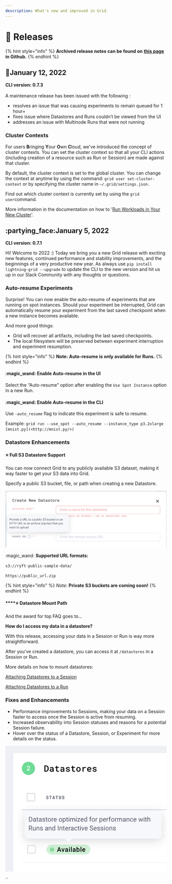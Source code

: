 ```yaml
---
description: What's new and improved in Grid.
---
```


# 🥳 Releases

{% hint style="info" %}
**Archived release notes can be found on** [**this page**](https://github.com/gridai/gridai/discussions) **in Github.**&#x20;
{% endhint %}

## :wrench:January 12, 2022

**CLI version: 0.7.3**\
\
A maintenance release has been issued with the following :

* resolves an issue that was causing experiments to remain queued for 1 hour+
* fixes issue where Datastores and Runs couldn’t be viewed from the UI
* addresses an issue with Multinode Runs that were not running

### Cluster Contexts &#x20;

For users **B**ringing **Y**our **O**wn **C**loud, we've introduced the concept of cluster contexts. You can set the cluster context so that all your CLI actions (including creation of a resource such as Run or Session) are made against that cluster.

By default, the cluster context is set to the global cluster. You can change the context at anytime  by using the command: `grid user set-cluster-context` or by specifying the cluster name in `~/.grid/settings.json.`

Find out which cluster context is currently set by using the `grid user`command.

More information in the documentation on how to '[Run Workloads in Your New Cluster](https://docs.grid.ai/platform/upgrades/adding-custom-cloud-credentials#step-6-run-your-workloads-in-your-new-cluster)'.





## :partying\_face:January 5, 2022

**CLI version: 0.7.1**

Hi! Welcome to 2022 :) Today we bring you a new Grid release with exciting new features, continued performance and stability improvements, and the beginnings of a very productive new year. As always use `pip install lightning-grid --upgrade` to update the CLI to the new version and hit us up in our Slack Community with any thoughts or questions.

### Auto-resume Experiments

Surprise! You can now enable the auto-resume of experiments that are running on spot instances. Should your experiment be interrupted, Grid can automatically resume your experiment from the last saved checkpoint when a new instance becomes available.

And more good things:

* Grid will recover all artifacts, including the last saved checkpoints.
* The local filesystem will be preserved between experiment interruption and experiment resumption.

{% hint style="info" %}
**Note: Auto-resume is only available for Runs.**
{% endhint %}

#### :magic\_wand: Enable Auto-resume in the UI

Select the “Auto-resume” option after enabling the `Use Spot Instance` option in a new Run.

#### :magic\_wand: Enable Auto-resume in the CLI

Use `-auto_resume` flag to indicate this experiment is safe to resume.

Example: `grid run --use_spot --auto_resume --instance_type p3.2xlarge [mnist.py](<http://mnist.py/>)`

### Datastore Enhancements

#### :star: Full S3 Datastore Support

You can now connect Grid to any publicly available S3 dataset, making it way faster to get your S3 data into Grid.

Specify a public S3 bucket, file, or path when creating a new Datastore.

![](<../.gitbook/assets/Screen Shot 2022-01-04 at 4.03.48 PM.png>)

:magic\_wand: **Supported URL formats:**

`s3://ryft-public-sample-data/`

`https://public_url.zip`

{% hint style="info" %}
_Note:_ **Private S3 buckets are coming soon!**
{% endhint %}

#### ****:star: **Datastore Mount Path**

And the award for top FAQ goes to...

**How do I access my data in a datastore?**

With this release, accessing your data in a Session or Run is way more straightforward.

After you’ve created a datastore, you can access it at `/datastores` in a Session or Run.

More details on how to mount datastores:

[Attaching Datastores to a Session](https://docs.grid.ai/products/sessions/attaching-datastores)

[Attaching Datastores to a Run](https://docs.grid.ai/products/run-run-and-sweep-github-files/attaching-datastores)

### Fixes and Enhancements

* Performance improvements to Sessions, making your data on a Session faster to access once the Session is active from resuming.
* Increased observability into Session statuses and reasons for a potential Session failure.
* Hover over the status of a Datastore, Session, or Experiment for more details on the status.

![](<../.gitbook/assets/Untitled (1).png>)

``

##

